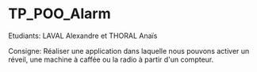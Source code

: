 # TP_POO_Alarm
 
 Etudiants: LAVAL Alexandre et THORAL Anaïs
 
 Consigne: Réaliser une application dans laquelle nous pouvons activer un réveil, une machine à caffée ou la radio à partir d'un compteur. 
